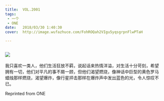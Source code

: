 ```yaml
---
title:	VOL.2001
tags:
 - 一个
 - ONE
date:	2018/03/30 1:40:30
cover:	http://image.wufazhuce.com/FohROQah2VIgu5yqsgrpnFlwPTaH

---
```

![](http://image.wufazhuce.com/FohROQah2VIgu5yqsgrpnFlwPTaH)
---

我只喜欢一类人，他们生活狂放不羁，说起话来热情洋溢，对生活十分苛刻，希望拥有一切，他们对平凡的事不屑一顾，但他们渴望燃烧，像神话中巨型的黄色罗马蜡烛那样燃烧，渴望爆炸，像行星抨击那样在爆炸声中发出蓝色的光，令人惊叹不已。
 
Reprinted from ONE
